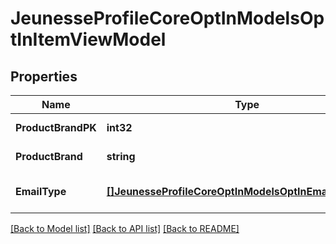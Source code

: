# JeunesseProfileCoreOptInModelsOptInItemViewModel

## Properties
Name | Type | Description | Notes
------------ | ------------- | ------------- | -------------
**ProductBrandPK** | **int32** |  | [default to null]
**ProductBrand** | **string** |  | [default to null]
**EmailType** | [**[]JeunesseProfileCoreOptInModelsOptInEmailTypeModel**](Jeunesse.Profile.Core.OptIn.Models.OptInEmailTypeModel.md) |  | [optional] [default to null]

[[Back to Model list]](../README.md#documentation-for-models) [[Back to API list]](../README.md#documentation-for-api-endpoints) [[Back to README]](../README.md)


